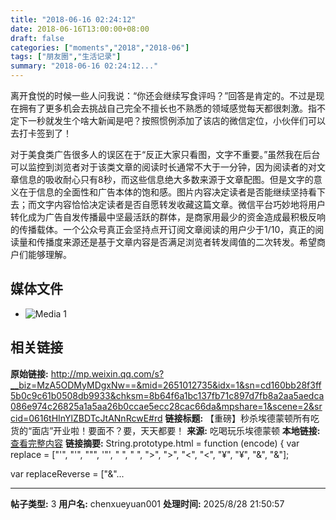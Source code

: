 ```yaml
---
title: "2018-06-16 02:24:12"
date: 2018-06-16T13:00:00+08:00
draft: false
categories: ["moments","2018","2018-06"]
tags: ["朋友圈","生活记录"]
summary: "2018-06-16 02:24:12..."
---
```


离开食悦的时候一些人问我说：“你还会继续写食评吗？”回答是肯定的。不过是现在拥有了更多机会去挑战自己完全不擅长也不熟悉的领域感觉每天都很刺激。指不定下一秒就发生个啥大新闻是吧？按照惯例添加了该店的微信定位，小伙伴们可以去打卡签到了！

对于美食类广告很多人的误区在于“反正大家只看图，文字不重要。”虽然我在后台可以监控到浏览者对于该类文章的阅读时长通常不大于一分钟，因为阅读者的对文章信息的吸收耐心只有8秒，而这些信息绝大多数来源于文章配图。但是文字的意义在于信息的全面性和广告本体的饱和感。图片内容决定读者是否能继续坚持看下去；而文字内容恰恰决定读者是否自愿转发收藏这篇文章。微信平台巧妙地将用户转化成为广告自发传播最中坚最活跃的群体，是商家用最少的资金造成最积极反响的传播载体。一个公众号真正会坚持点开订阅文章阅读的用户少于1/10，真正的阅读量和传播度来源还是基于文章内容是否满足浏览者转发阈值的二次转发。希望商户们能够理解。

## 媒体文件

- ![Media 1](/Moments/photos/2018-06-16/201806160224120.jpg)

## 相关链接

**原始链接:** http://mp.weixin.qq.com/s?__biz=MzA5ODMyMDgxNw==&mid=2651012735&idx=1&sn=cd160bb28f3ff5b0c9c61b0508db9933&chksm=8b64f6a1bc137fb71c897d7fb8a2aa5aedca086e974c26825a1a5aa26b0ccae5ecc28cac66da&mpshare=1&scene=2&srcid=0616tHInYlZBDTcJtANnRcwE#rd
**链接标题:** 【重磅】秒杀埃德蒙顿所有吃货的“面店”开业啦！要面不？要，天天都要！
**来源:** 吃喝玩乐埃德蒙顿
**本地链接:** [查看完整内容](/link_content/2018/06/2018-06-16-3/link_content/)
**链接摘要:** String.prototype.html = function (encode) {
  var replace = ["&#39;", "'", "&quot;", '"', "&nbsp;", " ", "&gt;", ">", "&lt;", "<", "&yen;", "¥", "&amp;", "&"];
 
 
 
 
 
  
  var replaceReverse = ["&"...

---

**帖子类型:** 3
**用户名:** chenxueyuan001
**处理时间:** 2025/8/28 21:50:57